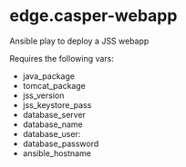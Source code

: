 edge.casper-webapp
===============

Ansible play to deploy a JSS webapp

Requires the following vars:
- java_package
- tomcat_package
- jss_version
- jss_keystore_pass
- database_server
- database_name
- database_user:
- database_password
- ansible_hostname
